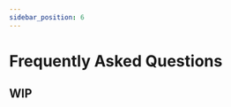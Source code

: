 ```yaml
---
sidebar_position: 6
---
```


# Frequently Asked Questions

<!-- <details>
  <summary>How do I add the bot to my server?</summary>
  <div>
    Use the invite link available [here](#).
  </div>
</details>

<details>
  <summary>What permissions does the bot need?</summary>
  <div>
    The bot requires [list of permissions].
  </div>
</details>

## Feature-Specific Questions

<details>
  <summary>How do I add the bot to my server?</summary>
  <div>
    Use the invite link available [here](#).
  </div>
</details>

<details>
  <summary>Can I customize notifications?</summary>
  <div>
    Yes, notifications can be customized by [brief instructions or link to guide].
  </div>
</details>

## Troubleshooting

<details>
  <summary>What if the bot doesn't respond to commands?</summary>
  <div>
    Ensure the bot has the necessary permissions and that you're using the correct command prefix.
  </div>
</details>

For more detailed inquiries, please contact [support email/link]. -->
## WIP